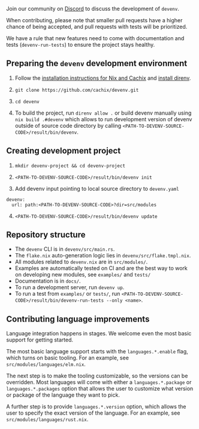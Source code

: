 Join our community on [Discord](https://discord.gg/naMgvexb6q) to discuss the development of `devenv`.

When contributing, please note that smaller pull requests have a higher chance of being accepted, and pull requests with tests will be prioritized.

We have a rule that new features need to come with documentation and tests (`devenv-run-tests`) to ensure the project stays healthy.

## Preparing the `devenv` development environment

1. Follow the [installation instructions for Nix and Cachix](../getting-started.md#installation) and [install direnv](../automatic-shell-activation.md).

2. `git clone https://github.com/cachix/devenv.git`

3. `cd devenv`

4. To build the project, run `direnv allow .` or build devenv manually using
   `nix build .#devenv` which allows to run development version of devenv outside
   of source code directory by calling `<PATH-TO-DEVENV-SOURCE-CODE>/result/bin/devenv`.

## Creating development project

1. `mkdir devenv-project && cd devenv-project`

2. `<PATH-TO-DEVENV-SOURCE-CODE>/result/bin/devenv init`

3. Add devenv input pointing to local source directory to `devenv.yaml`

```
devenv:
  url: path:<PATH-TO-DEVENV-SOURCE-CODE>?dir=src/modules
```

4. `<PATH-TO-DEVENV-SOURCE-CODE>/result/bin/devenv update`

## Repository structure

- The `devenv` CLI is in `devenv/src/main.rs`.
- The `flake.nix` auto-generation logic lies in `devenv/src/flake.tmpl.nix`.
- All modules related to `devenv.nix` are in `src/modules/`.
- Examples are automatically tested on CI and are the best way to work on developing new modules, see `examples/` and `tests/`
- Documentation is in `docs/`.
- To run a development server, run `devenv up`.
- To run a test from `examples/` or `tests/`, run `<PATH-TO-DEVENV-SOURCE-CODE>/result/bin/devenv-run-tests --only <name>`.

## Contributing language improvements

Language integration happens in stages. We welcome even the most basic support for getting started.

The most basic language support starts with the `languages.*.enable` flag, which turns on basic tooling.
For an example, see `src/modules/languages/elm.nix`.

The next step is to make the tooling customizable, so the versions can be overridden.
Most languages will come with either a `languages.*.package` or `languages.*.packages` option that allows the user to customize what version or package of the language they want to pick.

A further step is to provide `languages.*.version` option, which allows the user to specify the exact version of the language.
For an example, see `src/modules/languages/rust.nix`.
